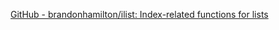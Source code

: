 
[GitHub - brandonhamilton/ilist: Index-related functions for lists](https://github.com/brandonhamilton/ilist)
